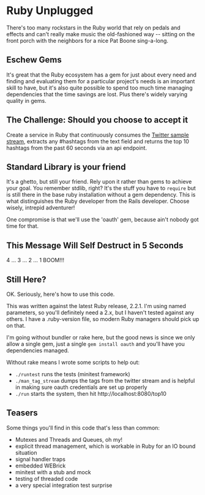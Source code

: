 # Ruby Unplugged

There's too many rockstars in the Ruby world that rely on pedals and
effects and can't really make music the old-fashioned way -- sitting on
the front porch with the neighbors for a nice Pat Boone sing-a-long.

## Eschew Gems

It's great that the Ruby ecosystem has a gem for just about every need
and finding and evaluating them for a particular project's needs is an
important skill to have, but it's also quite possible to spend too much
time managing dependencies that the time savings are lost. Plus there's
widely varying quality in gems.

## The Challenge: Should you choose to accept it

Create a service in Ruby that continuously consumes the
[Twitter sample stream](https://dev.twitter.com/streaming/reference/get/statuses/sample),
extracts any #hashtags from the text field and returns the top 10 hashtags
from the past 60 seconds via an api endpoint.

## Standard Library is your friend

It's a ghetto, but still your friend. Rely upon it rather than gems to achieve
your goal. You remember stdlib, right? It's the stuff you have to
`require` but is still there in the base ruby installation without a gem dependency.
This is what distinguishes the Ruby developer from the Rails developer. Choose
wisely, intrepid adventurer!

One compromise is that we'll use the 'oauth' gem, because ain't nobody
got time for that.

## This Message Will Self Destruct in 5 Seconds

4 ... 3 ... 2 ... 1
BOOM!!!

## Still Here?

OK. Seriously, here's how to use this code.

This was written against the latest Ruby release, 2.2.1. I'm using named
parameters, so you'll definitely need a 2.x, but I haven't tested
against any others. I have a .ruby-version file, so modern Ruby managers
should pick up on that.

I'm going without bundler or rake here, but the good news is since we
only allow a single gem, just a single
`gem install oauth`
and you'll have you dependencies managed.

Without rake means I wrote some scripts to help out:

* `./runtest` runs the tests (minitest framework)
* `./man_tag_stream` dumps the tags from the twitter stream and is
  helpful in making sure oauth credentials are set up properly
* `./run` starts the system, then hit http://localhost:8080/top10

## Teasers

Some things you'll find in this code that's less than common:

* Mutexes and Threads and Queues, oh my!
* explicit thread management, which is workable in Ruby for an IO bound
  situation
* signal handler traps
* embedded WEBrick
* minitest with a stub and mock
* testing of threaded code
* a very special integration test surprise

